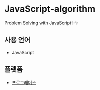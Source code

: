 # JavaScript-algorithm

Problem Solving with JavaScript✨✨

## 사용 언어

- JavaScript

## 플랫폼

- [프로그래머스](./Programmers/README.md)
